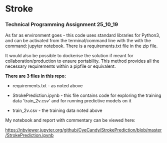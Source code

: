 # Stroke

<h3>Technical Programming Assignment 25_10_19</h3>

As far as environment goes - this code uses standard libraries for Python3, and can be activated from the terminal/command line with the with the command: jupyter notebook. There is a requirements.txt file in the zip file.

It would also be possible to dockerise the solution if meant for collaboration/production to ensure portability. This method provides all the necessary requirements within a pipfile or equivalent.

<b>There are 3 files in this repo:</b>

* requirements.txt - as noted above  

* StrokePrediction.ipynb - this file contains code for exploring the training data 'train_2v.csv' and for running predictive models on it  

* train_2v.csv - the training data noted above 

My notebook and report with commentary can be viewed here:

https://nbviewer.jupyter.org/github/CyeCandy/StrokePrediction/blob/master/StrokePrediction.ipynb